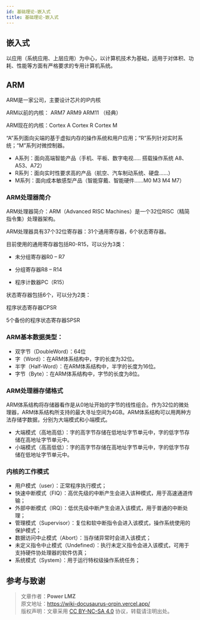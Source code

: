 ```yaml
---
id: 基础理论-嵌入式
title: 基础理论-嵌入式
---
```


## 嵌入式

以应用（系统应用、上层应用）为中心，以计算机技术为基础，适用于对体积、功耗、性能等方面有严格要求的专用计算机系统。

## ARM

ARM是一家公司，主要设计芯片的IP内核

ARM以前的内核： ARM7  ARM9  ARM11 （经典）

ARM现在的内核：Cortex A   Cortex R  	Cortex M 

“A”系列面向尖端的基于虚拟内存的操作系统和用户应用；“R”系列针对实时系统；“M”系列对微控制器。

- A系列：面向高端智能产品（手机、平板、数字电视.....  搭载操作系统  A8、A53、A72）
- R系列：面向实时性要求高的产品（航空、汽车制动系统、硬盘......）
- M系列：面向成本敏感型产品（智能穿戴、智能硬件......M0 M3 M4 M7）

### ARM处理器简介

ARM处理器简介：ARM（Advanced RISC Machines）是一个32位RISC（精简指令集）处理器架构。

ARM处理器具有37个32位寄存器：31个通用寄存器，6个状态寄存器。

目前使用的通用寄存器包括R0-R15，可以分为3类：

- 未分组寄存器R0 – R7

- 分组寄存器R8 – R14

- 程序计数器PC（R15）

状态寄存器包括6个，可以分为2类：

程序状态寄存器CPSR

5个备份的程序状态寄存器SPSR

### ARM基本数据类型：

- 双字节（DoubleWord）：64位
- 字（Word）：在ARM体系结构中，字的长度为32位。
- 半字（Half-Word）：在ARM体系结构中，半字的长度为16位。
- 字节（Byte）：在ARM体系结构中，字节的长度为8位。

### ARM处理器存储格式

ARM体系结构将存储器看作是从0地址开始的字节的线性组合。作为32位的微处理器，ARM体系结构所支持的最大寻址空间为4GB。ARM体系结构可以用两种方法存储字数据，分别为大端模式和小端模式。
- 大端模式（高地高低）：字的高字节存储在低地址字节单元中，字的低字节存储在高地址字节单元中。
- 小端模式（高高低低）：字的高字节存储在高地址字节单元中，字的低字节存储在低地址字节单元中。

### 内核的工作模式

- 用户模式（user）：正常程序执行模式；
- 快速中断模式（FIQ）：高优先级的中断产生会进入该种模式，用于高速通道传输；
- 外部中断模式（IRQ）：低优先级中断产生会进入该模式，用于普通的中断处理；
- 管理模式（Supervisor）：复位和软中断指令会进入该模式，操作系统使用的保护模式；
- 数据访问中止模式（Abort）：当存储异常时会进入该模式；
- 未定义指令中止模式（Undefined）：执行未定义指令会进入该模式，可用于支持硬件协处理器的软件仿真；
- 系统模式（System）：用于运行特权级操作系统任务；

## 参考与致谢

> 文章作者：**Power LMZ**  
> 原文地址：https://wiki-docusaurus-orpin.vercel.app/  
> 版权声明：文章采用 [CC BY-NC-SA 4.0](https://creativecommons.org/licenses/by/4.0/deed.zh) 协议，转载请注明出处。
